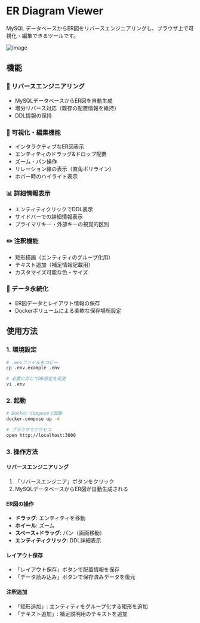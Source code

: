 # ER Diagram Viewer

MySQL データベースからER図をリバースエンジニアリングし、ブラウザ上で可視化・編集できるツールです。

![image](https://github.com/user-attachments/assets/fb8a0e8d-7b02-421f-be28-f93abeb39e32)


## 機能

### 🔄 リバースエンジニアリング
- MySQLデータベースからER図を自動生成
- 増分リバース対応（既存の配置情報を維持）
- DDL情報の保持

### 🎨 可視化・編集機能
- インタラクティブなER図表示
- エンティティのドラッグ&ドロップ配置
- ズーム・パン操作
- リレーション線の表示（直角ポリライン）
- ホバー時のハイライト表示

### 📊 詳細情報表示
- エンティティクリックでDDL表示
- サイドバーでの詳細情報表示
- プライマリキー・外部キーの視覚的区別

### ✏️ 注釈機能
- 矩形描画（エンティティのグループ化用）
- テキスト追加（補足情報記載用）
- カスタマイズ可能な色・サイズ

### 💾 データ永続化
- ER図データとレイアウト情報の保存
- Dockerボリュームによる柔軟な保存場所設定

## 使用方法

### 1. 環境設定

```bash
# .envファイルをコピー
cp .env.example .env

# 必要に応じてDB設定を変更
vi .env
```

### 2. 起動

```bash
# Docker Composeで起動
docker-compose up -d

# ブラウザでアクセス
open http://localhost:3000
```

### 3. 操作方法

#### リバースエンジニアリング
1. 「リバースエンジニア」ボタンをクリック
2. MySQLデータベースからER図が自動生成される

#### ER図の操作
- **ドラッグ**: エンティティを移動
- **ホイール**: ズーム
- **スペース+ドラッグ**: パン（画面移動）
- **エンティティクリック**: DDL詳細表示

#### レイアウト保存
- 「レイアウト保存」ボタンで配置情報を保存
- 「データ読み込み」ボタンで保存済みデータを復元

#### 注釈追加
- 「矩形追加」: エンティティをグループ化する矩形を追加
- 「テキスト追加」: 補足説明用のテキストを追加
